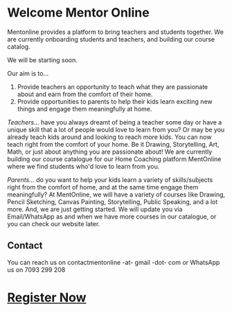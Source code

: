 # Welcome Mentor Online

Mentonline provides a platform to bring teachers and students together. We are currently onboarding students and teachers, and building our course catalog. 

We will be starting soon. 

Our aim is to...
1. Provide teachers an opportunity to teach what they are passionate about and earn from the comfort of their home.
2. Provide opportunities to parents to help their kids learn exciting new things and engage them meaningfully at home.

*Teachers...* have you always dreamt of being a teacher some day or have a unique skill that a lot of people would love to learn from you? Or may be you already teach kids around and looking to reach more kids. You can now teach right from the comfort of your home. Be it Drawing, Storytelling, Art, Math, or just about anything you are passionate about! We are currently building our course catalogue for our Home Coaching platform MentOnline where we find students who'd love to learn from you.

*Parents...* do you want to help your kids learn a variety of skills/subjects right from the comfort of home, and at the same time engage them meaningfully? At MentOnline, we will have a variety of courses like Drawing, Pencil Sketching, Canvas Painting, Storytelling, Public Speaking, and a lot more. And, we are just getting started. We will update you via Email/WhatsApp as and when we have more courses in our catalogue, or you can check our website later.

## Contact
You can reach us on contactmentonline -at- gmail -dot- com or WhatsApp us on 7093 299 208

# [Register Now](https://forms.gle/tgyDPegc9YQWwpfx8)
